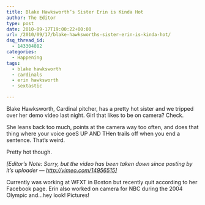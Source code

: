 ```yaml
---
title: Blake Hawksworth’s Sister Erin is Kinda Hot
author: The Editor
type: post
date: 2010-09-17T19:00:22+00:00
url: /2010/09/17/blake-hawksworths-sister-erin-is-kinda-hot/
dsq_thread_id:
  - 143304082
categories:
  - Happening
tags:
  - blake hawksworth
  - cardinals
  - erin hawksworth
  - sextastic

---
```

Blake Hawksworth, Cardinal pitcher, has a pretty hot sister and we tripped over her demo video last night. Girl that likes to be on camera? Check.

She leans back too much, points at the camera way too often, and does that thing where your voice goeS UP AND THen trails off when you end a sentence. That&#8217;s weird.

Pretty hot though.

_[Editor&#8217;s Note: Sorry, but the video has been taken down since posting by it&#8217;s uploader &#8212; http://vimeo.com/14956515]_

Currently was working at WFXT in Boston but recently quit according to her Facebook page. Erin also worked on camera for NBC during the 2004 Olympic and&#8230;hey look! Pictures!

<p style="text-align: center;">
  <a href="http://media.punchingkitty.com/wordpress/2010/09/erin_hawksworth_1.jpeg"><img class="aligncenter size-full wp-image-6840" title="erin_hawksworth_1" src="http://media.punchingkitty.com/wordpress/2010/09/erin_hawksworth_1.jpeg?filter=resize&w=500" alt="" /></a>
</p>

<p style="text-align: center;">
  <a href="http://media.punchingkitty.com/wordpress/2010/09/erin_hawksworth_2.jpeg"><img class="aligncenter size-full wp-image-6839" title="erin_hawksworth_2" src="http://media.punchingkitty.com/wordpress/2010/09/erin_hawksworth_2.jpeg?filter=resize&w=500" alt="" /></a>
</p>